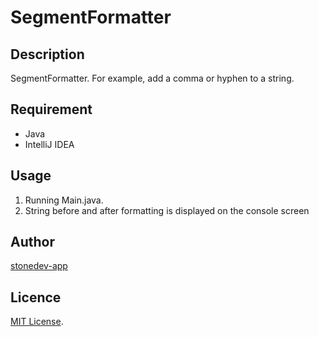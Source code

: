 # SegmentFormatter
## Description
SegmentFormatter.
For example, add a comma or hyphen to a string.
## Requirement
- Java
- IntelliJ IDEA
## Usage
1. Running Main.java.
1. String before and after formatting is displayed on the console screen
## Author
[stonedev-app](https://github.com/stonedev-app)
## Licence
[MIT License](https://en.wikipedia.org/wiki/MIT_License).

